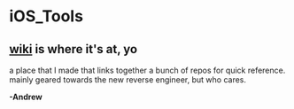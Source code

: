 # iOS_Tools

## [wiki](https://github.com/August712/iOS_Tools/wiki) is where it's at, yo

a place that I made that links together a bunch of repos for quick reference. mainly geared towards the new reverse engineer, but who cares.

__-Andrew__
